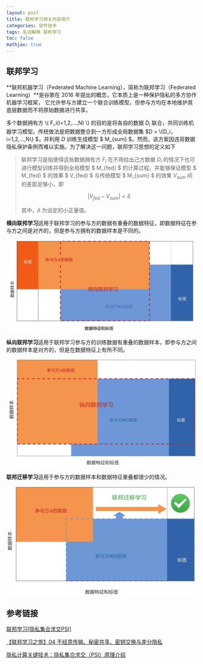 ```yaml
---
layout: post
title: 联邦学习相关内容简介
categories: 软件技术
tags: 名词解释 联邦学习
toc: false
mathjax: true
---
```


## 联邦学习

**联邦机器学习（Federated Machine Learning），简称为联邦学习（Federated Learning）**是谷歌在 2016 年提出的概念，它本质上是一种保护隐私的多方协作机器学习框架，
它允许参与方建立一个联合训练模型，但参与方均在本地维护其底层数据而不将原始数据进行共享。

多个数据拥有方 \\( F_i(i=1,2,...,N) \\) 的目的是将各自的数据 $D_i$ 联合，共同训练机器学习模型。传统做法是把数据整合到一方形成全局数据集 $D = \\{D_i，i=1,2,...,N\\} $，并利用 $D$ 训练生成模型 $ M_{sum} $。然而，该方案因违背数据隐私保护条例而难以实施。为了解决这一问题，联邦学习思想的定义如下

> 联邦学习是指使得这些数据拥有方 $F_i$ 在不用给出己方数据 $D_i$ 的情况下也可进行模型训练并得到全局模型 $ M_{fed} $ 的计算过程，并能够保证模型 $ M_{fed} $ 的效果 $ V_{fed} $ 与传统模型 $ M_{sum} $ 的效果 $V_{sum}$ 间的差距足够小，即
> 
> $$ | V_{fed} - V_{sum} | < \delta $$
> 
> 其中，$\delta$ 为设定的小正量值。


**横向联邦学习**适用于联邦学习的参与方的数据有重叠的数据特征，即数据特征在参与方之间是对齐的，但是参与方拥有的数据样本是不同的。

![横向联邦学习](/assets/img/post/fml_横向联邦学习.png "横向联邦学习")

**纵向联邦学习**适用于联邦学习参与方的训练数据有重叠的数据样本，即参与方之间的数据样本是对齐的，但是在数据特征上有所不同。

![纵向联邦学习](/assets/img/post/fml_纵向联邦学习.png "纵向联邦学习")

**联邦迁移学习**适用于参与方的数据样本和数据特征重叠都很少的情况。

![联邦迁移学习](/assets/img/post/fml_联邦迁移学习.png "联邦迁移学习")

## 参考链接

[联邦学习[隐私集合求交PSI]](https://www.cnblogs.com/shouhuxianjian/p/16334728.html)

[【联邦学习之旅】04 不经意传输、秘密共享、密钥交换与差分隐私](https://wdxtub.com/flt/flt-04/2020/12/03/)

[隐私计算关键技术：隐私集合求交（PSI）原理介绍](https://zhuanlan.zhihu.com/p/367477035)